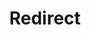 ﻿---
layout: src/layouts/Redirect.astro
title: Redirect
redirect: https://octopus.com/docs/projects/variables/prompted-variables
pubDate:  2023-01-01
navSearch: false
navSitemap: false
navMenu: false
---
